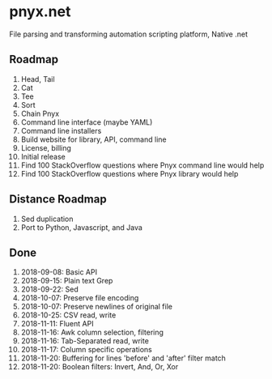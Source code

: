 # pnyx.net
File parsing and transforming automation scripting platform, Native .net

## Roadmap
1. Head, Tail
1. Cat
1. Tee
1. Sort
1. Chain Pnyx
1. Command line interface (maybe YAML)
1. Command line installers
1. Build website for library, API, command line
1. License, billing
1. Initial release
1. Find 100 StackOverflow questions where Pnyx command line would help
1. Find 100 StackOverflow questions where Pnyx library would help

## Distance Roadmap
1. Sed duplication
1. Port to Python, Javascript, and Java

## Done
1. 2018-09-08: Basic API
1. 2018-09-15: Plain text Grep
1. 2018-09-22: Sed
1. 2018-10-07: Preserve file encoding
1. 2018-10-07: Preserve newlines of original file
1. 2018-10-25: CSV read, write
1. 2018-11-11: Fluent API
1. 2018-11-16: Awk column selection, filtering
1. 2018-11-16: Tab-Separated read, write
1. 2018-11-17: Column specific operations
1. 2018-11-20: Buffering for lines 'before' and 'after' filter match
1. 2018-11-20: Boolean filters: Invert, And, Or, Xor

